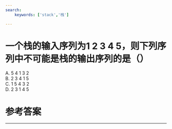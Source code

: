 ```yaml
---
search:
    keywords: ['stack','栈']

---
```



# 一个栈的输入序列为1 2 3 4 5，则下列序列中不可能是栈的输出序列的是（）

A. 5 4 1 3 2   
B. 2 3 4 1 5   
C. 1 5 4 3 2    
D. 2 3 1 4 5

# 参考答案


---
